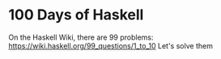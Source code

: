 # 100 Days of Haskell

On the Haskell Wiki, there are 99 problems: https://wiki.haskell.org/99_questions/1_to_10
Let's solve them